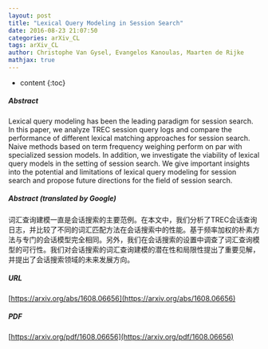 ```yaml
---
layout: post
title: "Lexical Query Modeling in Session Search"
date: 2016-08-23 21:07:50
categories: arXiv_CL
tags: arXiv_CL
author: Christophe Van Gysel, Evangelos Kanoulas, Maarten de Rijke
mathjax: true
---
```


* content
{:toc}

##### Abstract
Lexical query modeling has been the leading paradigm for session search. In this paper, we analyze TREC session query logs and compare the performance of different lexical matching approaches for session search. Naive methods based on term frequency weighing perform on par with specialized session models. In addition, we investigate the viability of lexical query models in the setting of session search. We give important insights into the potential and limitations of lexical query modeling for session search and propose future directions for the field of session search.

##### Abstract (translated by Google)
词汇查询建模一直是会话搜索的主要范例。在本文中，我们分析了TREC会话查询日志，并比较了不同的词汇匹配方法在会话搜索中的性能。基于频率加权的朴素方法与专门的会话模型完全相同。另外，我们在会话搜索的设置中调查了词汇查询模型的可行性。我们对会话搜索的词汇查询建模的潜在性和局限性提出了重要见解，并提出了会话搜索领域的未来发展方向。

##### URL
[https://arxiv.org/abs/1608.06656](https://arxiv.org/abs/1608.06656)

##### PDF
[https://arxiv.org/pdf/1608.06656](https://arxiv.org/pdf/1608.06656)

